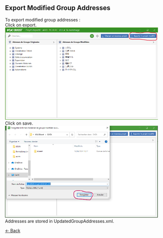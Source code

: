 ﻿## Export Modified Group Addresses
To export modified group addresses :  
Click on export.  
![export](pictures/1.PNG)  
Click on save.  
![save](pictures/2.PNG)  
Addresses are stored in UpdatedGroupAddresses.xml.

[← Back](../README-EN.md)
